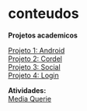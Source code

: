 # conteudos
 <b>Projetos academicos</b>

<a href="projeto-1-android\index.html"> Projeto 1: Android</a><br>
<a href="projeto-2-cordel\index.html"> Projeto 2: Cordel</a><br>
<a href="projeto-3-social\index.html"> Projeto 3: Social</a><br>
<a href="projeto-4-login\index.html"> Projeto 4: Login </a><br>

<b>Atividades:</b><br>
<a href="exe-html-css\exe-26-media-queries\mq05\index.html">Media Querie</a>


